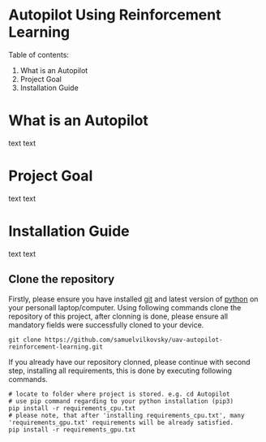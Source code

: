 # Autopilot Using Reinforcement Learning

Table of contents:

 1. What is an Autopilot
 2. Project Goal
 3. Installation Guide

# What is an Autopilot
text text

# Project Goal
text
text

# Installation Guide
text text

## Clone the repository
Firstly, please ensure you have installed [git](https://git-scm.com/downloads) and latest version of [python](https://www.python.org/downloads/) on your personall laptop/computer.
Using following commands clone the repository of this project, after clonning is done, please ensure all mandatory fields were successfully cloned to your device.

    git clone https://github.com/samuelvilkovsky/uav-autopilot-reinforcement-learning.git

If you already have our repository clonned, please continue with second step, installing all requirements, this is done by executing following commands.

    # locate to folder where project is stored. e.g. cd Autopilot
    # use pip command regarding to your python installation (pip3)
    pip install -r requirements_cpu.txt
    # please note, that after 'installing requirements_cpu.txt', many 'requirements_gpu.txt' requirements will be already satisfied.
    pip install -r requirements_gpu.txt
